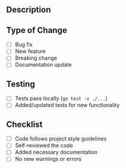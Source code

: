 ## Description
<!-- Briefly describe what this PR does and why it's needed -->

## Type of Change
- [ ] Bug fix
- [ ] New feature
- [ ] Breaking change
- [ ] Documentation update

## Testing
<!-- How did you test your changes? -->
- [ ] Tests pass locally (`go test -v ./...`)
- [ ] Added/updated tests for new functionality

## Checklist
- [ ] Code follows project style guidelines
- [ ] Self-reviewed the code
- [ ] Added necessary documentation
- [ ] No new warnings or errors